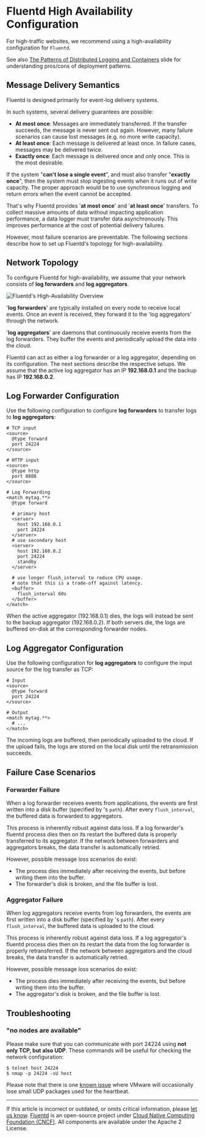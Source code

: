 # Fluentd High Availability Configuration

For high-traffic websites, we recommend using a high-availability configuration
for `Fluentd`.

See also [The Patterns of Distributed Logging and Containers](https://www.slideshare.net/tagomoris/the-patterns-of-distributed-logging-and-containers) slide for understanding pros/cons of deployment patterns.

## Message Delivery Semantics

Fluentd is designed primarily for event-log delivery systems.

In such systems, several delivery guarantees are possible:

-   **At most once**: Messages are immediately transferred. If the
    transfer succeeds, the message is never sent out again. However,
    many failure scenarios can cause lost messages (e.g. no more write
    capacity).
-   **At least once**: Each message is delivered at least once. In failure
    cases, messages may be delivered twice.
-   **Exactly once**: Each message is delivered once and only once. This
    is the most desirable.

If the system "**can't lose a single event**", and must also transfer
"**exactly once**", then the system must stop ingesting events when it
runs out of write capacity. The proper approach would be to use
synchronous logging and return errors when the event cannot be accepted.

That's why Fluentd provides '**at most once**' and '**at least once**'
transfers. To collect massive amounts of data without impacting application
performance, a data logger must transfer data asynchronously. This improves
performance at the cost of potential delivery failures.

However, most failure scenarios are preventable. The following sections
describe how to set up Fluentd's topology for high-availability.


## Network Topology

To configure Fluentd for high-availability, we assume that your network
consists of **log forwarders** and **log aggregators**.

![Fluentd's High-Availability Overview](/images/fluentd_ha.png)

'**log forwarders**' are typically installed on every node to receive
local events. Once an event is received, they forward it to the 'log
aggregators' through the network.

'**log aggregators**' are daemons that continuously receive events from
the log forwarders. They buffer the events and periodically upload the
data into the cloud.

Fluentd can act as either a log forwarder or a log aggregator, depending
on its configuration. The next sections describe the respective setups.
We assume that the active log aggregator has an IP **192.168.0.1** and
the backup has IP **192.168.0.2**.


## Log Forwarder Configuration

Use the following configuration to configure **log forwarders** to transfer logs
to **log aggregators**:

```
# TCP input
<source>
  @type forward
  port 24224
</source>

# HTTP input
<source>
  @type http
  port 8888
</source>

# Log Forwarding
<match mytag.**>
  @type forward

  # primary host
  <server>
    host 192.168.0.1
    port 24224
  </server>
  # use secondary host
  <server>
    host 192.168.0.2
    port 24224
    standby
  </server>

  # use longer flush_interval to reduce CPU usage.
  # note that this is a trade-off against latency.
  <buffer>
    flush_interval 60s
  </buffer>
</match>
```

When the active aggregator (192.168.0.1) dies, the logs will instead be
sent to the backup aggregator (192.168.0.2). If both servers die, the
logs are buffered on-disk at the corresponding forwarder nodes.


## Log Aggregator Configuration

Use the following configuration for **log aggregators** to configure the input
source for the log transfer as TCP:

```
# Input
<source>
  @type forward
  port 24224
</source>

# Output
<match mytag.**>
  # ...
</match>
```

The incoming logs are buffered, then periodically uploaded to the cloud. If the
upload fails, the logs are stored on the local disk until the retransmission
succeeds.


## Failure Case Scenarios


### Forwarder Failure

When a log forwarder receives events from applications, the events are first
written into a disk buffer (specified by <buffer>'s `path`). After every
`flush_interval`, the buffered data is forwarded to aggregators.

This process is inherently robust against data loss. If a log forwarder's
fluentd process dies then on its restart the buffered data is properly
transferred to its aggregator. If the network between forwarders and aggregators
breaks, the data transfer is automatically retried.

However, possible message loss scenarios do exist:

-   The process dies immediately after receiving the events, but before writing
    them into the buffer.
-   The forwarder's disk is broken, and the file buffer is lost.


### Aggregator Failure

When log aggregators receive events from log forwarders, the events are first
written into a disk buffer (specified by <buffer>'s `path`). After every
`flush_interval`, the buffered data is uploaded to the cloud.

This process is inherently robust against data loss. If a log aggregator's
fluentd process dies then on its restart the data from the log forwarder is
properly retransferred. If the network between aggregators and the cloud breaks,
the data transfer is automatically retried.

However, possible message loss scenarios do exist:

-   The process dies immediately after receiving the events, but before writing
    them into the buffer.
-   The aggregator's disk is broken, and the file buffer is lost.


## Troubleshooting


### "no nodes are available"

Please make sure that you can communicate with port 24224 using **not only TCP,
but also UDP**. These commands will be useful for checking the network
configuration:

```
$ telnet host 24224
$ nmap -p 24224 -sU host
```

Please note that there is one
[known issue](http://kb.vmware.com/selfservice/microsites/search.do?language=en_US&cmd=displayKC&externalId=2019944)
where VMware will occasionally lose small UDP packages used for the heartbeat.


------------------------------------------------------------------------

If this article is incorrect or outdated, or omits critical information, please
[let us know](https://github.com/fluent/fluentd-docs-gitbook/issues?state=open).
[Fluentd](http://www.fluentd.org/) is an open-source project under
[Cloud Native Computing Foundation (CNCF)](https://cncf.io/). All components are
available under the Apache 2 License.
